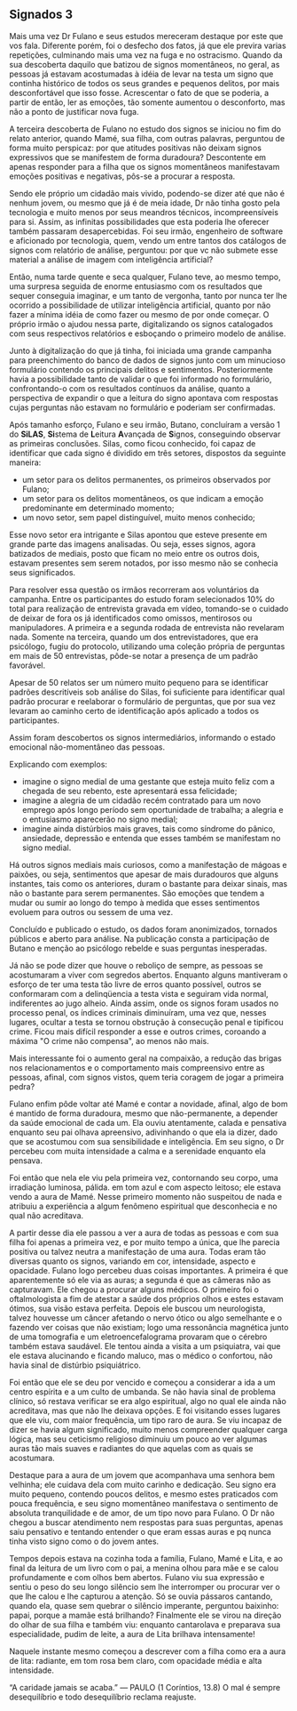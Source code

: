 ## Signados 3

Mais uma vez Dr Fulano e seus estudos mereceram destaque por este que vos fala. Diferente porém, foi o desfecho dos fatos, já que ele previra varias repetições, culminando mais uma vez na fuga e no ostracismo. Quando da sua descoberta daquilo que batizou de signos momentâneos, no geral, as pessoas já estavam acostumadas à idéia de levar na testa um signo que continha histórico de todos os seus grandes e pequenos delitos, por mais desconfortável que isso fosse. Acrescentar o fato de que se poderia, a partir de então, ler as emoções, tão somente aumentou o desconforto, mas não a ponto de justificar nova fuga.

A terceira descoberta de Fulano no estudo dos signos se iniciou no fim do relato anterior, quando Mamé, sua filha, com outras palavras, perguntou de forma muito perspicaz: por que atitudes positivas não deixam signos expressivos que se manifestem de forma duradoura?
Descontente em apenas responder para a filha que os signos momentâneos manifestavam emoções positivas e negativas, pôs-se a procurar a resposta.

Sendo ele próprio um cidadão mais vivido, podendo-se dizer até que não é nenhum jovem, ou mesmo que já é de meia idade, Dr não tinha gosto pela tecnologia e muito menos por seus meandros técnicos, incompreensíveis para si. Assim, as infinitas possibilidades que esta poderia lhe oferecer também passaram desapercebidas. Foi seu irmão, engenheiro de software e aficionado por tecnologia, quem, vendo um entre tantos dos catálogos de signos com relatório de análise, perguntou: por que vc não submete esse material a análise de imagem com inteligência artificial?

Então, numa tarde quente e seca qualquer, Fulano teve, ao mesmo tempo, uma surpresa seguida de enorme entusiasmo com os resultados que sequer conseguia imaginar, e um tanto de vergonha, tanto por nunca ter lhe ocorrido a possibilidade de utilizar inteligência artificial, quanto por não fazer a mínima idéia de como fazer ou mesmo de por onde começar. O próprio irmão o ajudou nessa parte, digitalizando os signos catalogados com seus respectivos relatórios e esboçando o primeiro modelo de análise.

Junto à digitalização do que já tinha, foi iniciada uma grande campanha para preenchimento do banco de dados de signos junto com um minucioso formulário contendo os principais delitos e sentimentos. Posteriormente havia a possibilidade tanto de validar o que foi informado no formulário, confrontando-o com os resultados contínuos da análise, quanto a perspectiva de expandir o que a leitura do signo apontava com respostas cujas perguntas não estavam no formulário e poderiam ser confirmadas.

Após tamanho esforço, Fulano e seu irmão, Butano, concluíram a versão 1 do **SiLAS**, **Si**stema de **L**eitura **A**vançada de **S**ignos, conseguindo observar as primeiras conclusões. Silas, como ficou conhecido, foi capaz de identificar que cada signo é dividido em três setores, dispostos da seguinte maneira:
- um setor para os delitos permanentes, os primeiros observados por Fulano;
- um setor para os delitos momentâneos, os que indicam a emoção predominante em determinado momento;
- um novo setor, sem papel distinguível, muito menos conhecido;

Esse novo setor era intrigante e Silas apontou que esteve presente em grande parte das imagens analisadas. Ou seja, esses signos, agora batizados de mediais, posto que ficam no meio entre os outros dois, estavam presentes sem serem notados, por isso mesmo não se conhecia seus significados.

Para resolver essa questão os irmãos recorreram aos voluntários da campanha. Entre os participantes do estudo foram selecionados 10% do total para realização de entrevista gravada em vídeo, tomando-se o cuidado de deixar de fora os já identificados como omissos, mentirosos ou manipuladores. A primeira e a segunda rodada de entrevista não revelaram nada. Somente na terceira, quando um dos entrevistadores, que era psicólogo, fugiu do protocolo, utilizando uma coleção própria de perguntas em mais de 50 entrevistas, pôde-se notar a presença de um padrão favorável.

Apesar de 50 relatos ser um número muito pequeno para se identificar padrões descritíveis sob análise do Silas, foi suficiente para identificar qual padrão procurar e reelaborar o formulário de perguntas, que por sua vez levaram ao caminho certo de identificação após aplicado a todos os participantes.

Assim foram descobertos os signos intermediários, informando o estado emocional não-momentâneo das pessoas.

Explicando com exemplos:
- imagine o signo medial de uma gestante que esteja muito feliz com a chegada de seu rebento, este apresentará essa felicidade;
- imagine a alegria de um cidadão recém contratado para um novo emprego após longo período sem oportunidade de trabalha; a alegria e o entusiasmo aparecerão no signo medial;
- imagine ainda distúrbios mais graves, tais como síndrome do pânico, ansiedade, depressão e entenda que esses também se manifestam no signo medial.

Há outros signos mediais mais curiosos, como a manifestação de mágoas e paixões, ou seja, sentimentos que apesar de mais duradouros que alguns instantes, tais como os anteriores, duram o bastante para deixar sinais, mas não o bastante para serem permanentes. São emoções que tendem a mudar ou sumir ao longo do tempo à medida que esses sentimentos evoluem para outros ou sessem de uma vez.

Concluído e publicado o estudo, os dados foram anonimizados, tornados públicos e aberto para análise. Na publicação consta a participação de Butano e menção ao psicólogo rebelde e suas perguntas inesperadas.

Já não se pode dizer que houve o reboliço de sempre, as pessoas se acostumaram a viver com segredos abertos. Enquanto alguns mantiveram o esforço de ter uma testa tão livre de erros quanto possível, outros se conformaram com a delinqüencia a testa vista e seguiram vida normal, indiferentes ao jugo alheio. Ainda assim, onde os signos foram usados no processo penal, os índices criminais diminuíram, uma vez que, nesses lugares, ocultar a testa se tornou obstrução à consecução penal e tipificou crime. Ficou mais difícil responder a esse e outros crimes, coroando a máxima "O crime não compensa", ao menos não mais.

Mais interessante foi o aumento geral na compaixão, a redução das brigas nos relacionamentos e o comportamento mais compreensivo entre as pessoas, afinal, com signos vistos, quem teria coragem de jogar a primeira pedra?

Fulano enfim pôde voltar até Mamé e contar a novidade, afinal, algo de bom é mantido de forma duradoura, mesmo que não-permanente, a depender da saúde emocional de cada um. Ela ouviu atentamente, calada e pensativa enquanto seu pai olhava apreensivo, adivinhando o que ela ia dizer, dado que se acostumou com sua sensibilidade e inteligência. Em seu signo, o Dr percebeu com muita intensidade a calma e a serenidade enquanto ela pensava.

Foi então que nela ele viu pela primeira vez, contornando seu corpo, uma irradiação luminosa, pálida. em tom azul e com aspecto leitoso; ele estava vendo a aura de Mamé. Nesse primeiro momento não suspeitou de nada e atribuiu a experiência a algum fenômeno espiritual que desconhecia e no qual não acreditava.

A partir desse dia ele passou a ver a aura de todas as pessoas e com sua filha foi apenas a primeira vez, e por muito tempo a única, que lhe parecia positiva ou talvez neutra a manifestação de uma aura. Todas eram tão diversas quanto os signos, variando em cor, intensidade, aspecto e opacidade. Fulano logo percebeu duas coisas importantes. A primeira é que aparentemente só ele via as auras; a segunda é que as câmeras não as capturavam. Ele chegou a procurar alguns médicos. O primeiro foi o oftalmologista a fim de atestar a saúde dos próprios olhos e estes estavam ótimos, sua visão estava perfeita. Depois ele buscou um neurologista, talvez houvesse um câncer afetando o nervo ótico ou algo semelhante e o fazendo ver coisas que não existiam; logo uma ressonância magnética junto de uma tomografia e um eletroencefalograma provaram que o cérebro também estava saudável. Ele tentou ainda a visita a um psiquiatra, vai que ele estava alucinando e ficando maluco, mas o médico o confortou, não havia sinal de distúrbio psiquiátrico.

Foi então que ele se deu por vencido e começou a considerar a ida a um centro espírita e a um culto de umbanda. Se não havia sinal de problema clínico, só restava verificar se era algo espiritual, algo no qual ele ainda não acreditava, mas que não lhe deixava opções. E foi visitando esses lugares que ele viu, com maior frequência, um tipo raro de aura. Se viu incapaz de dizer se havia algum significado, muito menos compreender qualquer carga lógica, mas seu ceticismo religioso diminuiu um pouco ao ver algumas auras tão mais suaves e radiantes do que aquelas com as quais se acostumara.

Destaque para a aura de um jovem que acompanhava uma senhora bem velhinha; ele cuidava dela com muito carinho e dedicação. Seu signo era muito pequeno, contendo poucos delitos, e mesmo estes praticados com pouca frequência, e seu signo momentâneo manifestava o sentimento de absoluta tranquilidade e de amor, de um tipo novo para Fulano. O Dr não chegou a buscar atendimento nem respostas para suas perguntas, apenas saiu pensativo e tentando entender o que eram essas auras e pq nunca tinha visto signo como o do jovem antes.

Tempos depois estava na cozinha toda a família, Fulano, Mamé e Lita, e ao final da leitura de um livro com o pai, a menina olhou para mãe e se calou profundamente e com olhos bem abertos. Fulano viu sua expressão e sentiu o peso do seu longo silêncio sem lhe interromper ou procurar ver o que lhe calou e lhe capturou a atenção. Só se ouvia pássaros cantando, quando ela, quase sem quebrar o silêncio imperante, perguntou baixinho: papai, porque a mamãe está brilhando? Finalmente ele se virou na direção do olhar de sua filha e também viu: enquanto cantarolava e preparava sua especialidade, pudim de leite, a aura de Lita brilhava intensamente!

Naquele instante mesmo começou a descrever com a filha como era a aura de lita: radiante, em tom rosa bem claro, com opacidade média e alta intensidade.




“A caridade jamais se acaba.” — PAULO (1 Coríntios, 13.8)
O mal é sempre desequilíbrio e todo desequilíbrio reclama reajuste.
